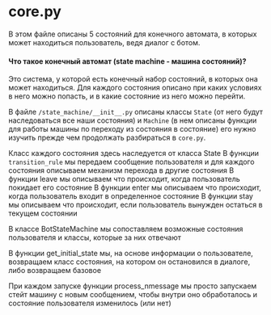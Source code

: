 # core.py

В этом файле описаны 5 состояний для конечного автомата, в которых может находиться пользователь, ведя диалог с ботом.

#### Что такое конечный автомат (state machine - машина состояний)?
Это система, у которой есть конечный набор состояний, в которых она может находиться. Для каждого состояния описано при каких условиях в него можно попасть, и в какие состояние из него можно перейти.

В файле `/state_machine/__init__.py` описаны классы `State` (от него будут наследоваться все наши состояния) и `Machine` (в нем описаны функции для работы машины по переходу из состояния в состояние) его нужно изучить прежде чем продолжать разбираться в `core.py`.

Класс каждого состояния здесь наследуется от класса State
В функции `transition_rule` мы передаем сообщение пользователя и для каждого состояния описываем механизм перехода в другие состояния
В функции leave мы описываем что происходит, когда пользователь покидает его состояние 
В функции enter мы описываем что происходит, когда пользователь входит в определенное состояние
В функции stay мы описываем что происходит, если пользователь вынужден остаться в текущем состоянии


В классе BotStateMachine мы сопоставляем возможные состояния пользователя и классы, которые за них отвечают

В функции get_initial_state мы, на основе информации о пользователе, возвращаем класс состояния, на котором он остановился в диалоге, либо возвращаем базовое

При каждом запуске функции process_nmessage мы просто запускаем стейт машину с новым сообщением, чтобы внутри оно обработалось и состояние пользователя изменилось (или нет) 
